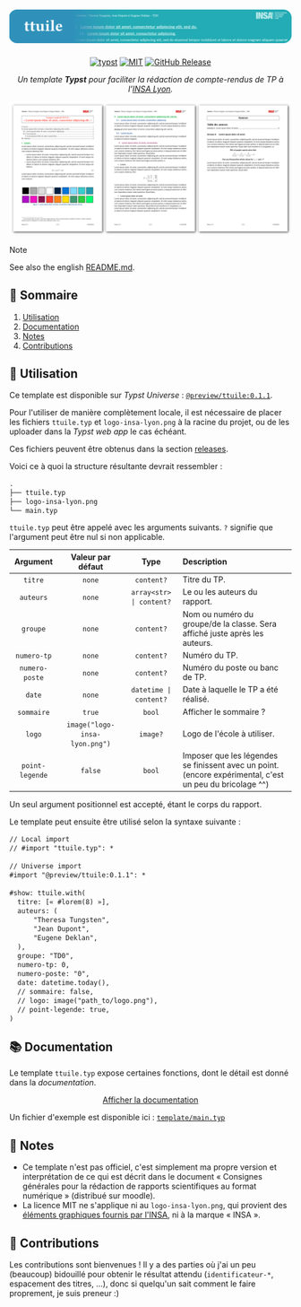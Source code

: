 <h1 align="center">
  <img alt="Typst" src="https://github.com/vitto4/ttuile/blob/main/assets/ttuile-header.png?raw=true">
</h1>

<p align="center">
  <a href="https://typst.app">
    <img alt="typst" src="https://img.shields.io/badge/Typst-%232f90ba.svg?&logo=Typst&logoColor=white"
  /></a>
  <a href="https://github.com/vitto4/ttuile/blob/main/LICENSE">
    <img alt="MIT" src="https://img.shields.io/github/license/vitto4/ttuile"
  /></a>
  <a href="https://github.com/vitto4/ttuile/releases">
    <img alt="GitHub Release" src="https://img.shields.io/github/v/release/vitto4/ttuile"
  /></a>
</p>

<p align="center"><i>Un template <b>Typst</b> pour faciliter la rédaction de compte-rendus de TP à l'<a href="https://fr.wikipedia.org/wiki/Institut_national_des_sciences_appliqu%C3%A9es_de_Lyon">INSA Lyon</a>.</i></p>

<p align="center">
  <a href="https://github.com/vitto4/ttuile/blob/main/template/main.pdf">
    <img alt="Exemple" src="https://github.com/vitto4/ttuile/blob/main/assets/ttuile-banner.png?raw=true">
  </a>
</p>

> [!NOTE]
> 
> See also the english [README.md](https://github.com/vitto4/ttuile/blob/main/README.md).

## 🧭 Sommaire

1. [Utilisation](#-utilisation)
1. [Documentation](#-documentation)
1. [Notes](#-notes)
1. [Contributions](#-contributions)



## 📎 Utilisation

Ce template est disponible sur _Typst Universe_ : [`@preview/ttuile:0.1.1`](https://typst.app/universe/package/ttuile).

Pour l'utiliser de manière complètement locale, il est nécessaire de placer les fichiers `ttuile.typ` et `logo-insa-lyon.png` à la racine du projet, ou de les uploader dans la _Typst web app_ le cas échéant.

Ces fichiers peuvent être obtenus dans la section [releases](https://github.com/vitto4/ttuile/releases).

Voici ce à quoi la structure résultante devrait ressembler :

```
.
├── ttuile.typ
├── logo-insa-lyon.png
└── main.typ
```

`ttuile.typ` peut être appelé avec les arguments suivants.
`?` signifie que l'argument peut être nul si non applicable.

| Argument | Valeur par défaut | Type | Description |
|:--------:|:-----------------:|:----:|:------------|
| `titre` | `none` | `content?` | Titre du TP. |
| `auteurs` | `none` | `array<str> \| content?` | Le ou les auteurs du rapport. |
| `groupe` | `none` | `content?` | Nom ou numéro du groupe/de la classe. Sera affiché juste après les auteurs. |
| `numero-tp` | `none` | `content?` | Numéro du TP. |
| `numero-poste` | `none` | `content?` | Numéro du poste ou banc de TP. |
| `date` | `none` | `datetime \| content?` | Date à laquelle le TP a été réalisé. |
| `sommaire` | `true` | `bool` | Afficher le sommaire ? |
| `logo` | `image("logo-insa-lyon.png")` | `image?` | Logo de l'école à utiliser. |
| `point-legende` | `false` | `bool` | Imposer que les légendes se finissent avec un point. (encore expérimental, c'est un peu du bricolage ^^) |

Un seul argument positionnel est accepté, étant le corps du rapport.

Le template peut ensuite être utilisé selon la syntaxe suivante :

```typ
// Local import
// #import "ttuile.typ": *

// Universe import
#import "@preview/ttuile:0.1.1": *

#show: ttuile.with(
  titre: [« #lorem(8) »],
  auteurs: (
      "Theresa Tungsten",
      "Jean Dupont",
      "Eugene Deklan",
  ),
  groupe: "TD0",
  numero-tp: 0,
  numero-poste: "0",
  date: datetime.today(),
  // sommaire: false,
  // logo: image("path_to/logo.png"),
  // point-legende: true,
)
```

## 📚 Documentation

Le template `ttuile.typ` expose certaines fonctions, dont le détail est donné dans la _documentation_.

<p align="center">
  <a href="https://github.com/vitto4/ttuile/blob/main/DOC.FR.md">
    Afficher la documentation
  </a>
</p>

Un fichier d'exemple est disponible ici : [`template/main.typ`](https://github.com/vitto4/ttuile/blob/main/template/main.typ)

## 🔖 Notes

- Ce template n'est pas officiel, c'est simplement ma propre version et interprétation de ce qui est décrit dans le document « Consignes générales pour la rédaction de rapports scientifiques au format numérique » (distribué sur moodle).
- La licence MIT ne s'applique ni au `logo-insa-lyon.png`, qui provient des [éléments graphiques fournis par l'INSA](https://www.insa-lyon.fr/fr/elements-graphiques), ni à la marque « INSA ».
<!-- - Trivia : Le nom « ttuile » est l'acronyme de « **T**emplate de (CR de) **T**P **U**niforme à l'**I**NSA **L**yon pour les **É**tudiants. (on est d'accord, c'est pas très français, mais ça fait un joli acronyme) -->

## 🧩 Contributions

Les contributions sont bienvenues ! Il y a des parties où j'ai un peu (beaucoup) bidouillé pour obtenir le résultat attendu (`identificateur-*`, espacement des titres, ...), donc si quelqu'un sait comment le faire proprement, je suis preneur :)